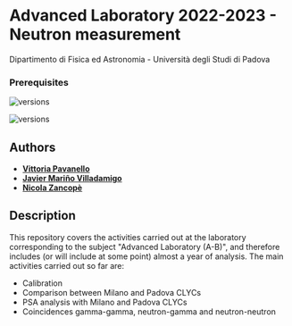 # Advanced Laboratory 2022-2023 - Neutron measurement
Dipartimento di Fisica ed Astronomia - Università degli Studi di Padova 

### Prerequisites

![versions](https://img.shields.io/pypi/pyversions/pybadges.svg)

![versions](https://img.shields.io/badge/-c++-black?logo=c%2B%2B&style=social)

## Authors

* [**Vittoria Pavanello**](https://github.com/vittoriapv) 
* [**Javier Mariño Villadamigo**](https://github.com/javivilladamigo)
* [**Nicola Zancopè**](https://github.com/nicolazancope) 


## Description
This repository covers the activities carried out at the laboratory corresponding to the subject "Advanced Laboratory (A-B)", and therefore includes (or will include at some point) almost a year of analysis. The main activities carried out so far are:
* Calibration
* Comparison between Milano and Padova CLYCs
* PSA analysis with Milano and Padova CLYCs
* Coincidences gamma-gamma, neutron-gamma and neutron-neutron
